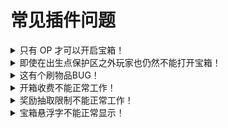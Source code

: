# 常见插件问题

<details>
<summary>只有 OP 才可以开启宝箱！</summary>

将 server.properties 下的 `spawn-protection` 设置为 `0` 或者将你的宝箱移出保护区。

</details>


<details>
<summary>即使在出生点保护区之外玩家也仍然不能打开宝箱！</summary>

检查你的领地/保护插件（如：WorldGuard）来确保玩家可以与宝箱附近的区域正常交互。

</details>


<details>
<summary>这有个刷物品BUG！</summary>

退出创造模式。

**还是有刷物品BUG！**

不，你闭嘴。肯定是你搞坏了开箱配置，或者有插件冲突。
</details>


<details>
<summary>开箱收费不能正常工作！</summary>

拥有绕过[权限](general.permissions.md)导致的。

</details>


<details>
<summary>奖励抽取限制不能正常工作！</summary>

同上条。

</details>


<details>
<summary>宝箱悬浮字不能正常显示！</summary>

确保你安装了本插件[支持的悬浮字插件](general.compatbility.md)并确保它正常工作。

</details>